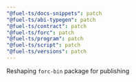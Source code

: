 ```yaml
---
"@fuel-ts/docs-snippets": patch
"@fuel-ts/abi-typegen": patch
"@fuel-ts/contract": patch
"@fuel-ts/forc": patch
"@fuel-ts/program": patch
"@fuel-ts/script": patch
"@fuel-ts/versions": patch
---
```


Reshaping `forc-bin` package for publishing
